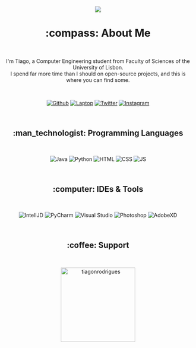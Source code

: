 <br>
<div align="center">
  <p>
    <img src="https://readme-typing-svg.herokuapp.com/?font=Press+Start+2P&width=1000&color=000000&size=22&center=true&lines=%22Talk+is+cheap.+Show+me+the+code.%22">
  </p>
</div>

<div>
  <h1 align="center">:compass: About Me</h1>
  <br>
  <p align="center">I'm Tiago, a Computer Engineering student from Faculty of Sciences of the University of Lisbon. <br> I spend far more time than I should on open-source projects, and this is where you can find some.</p>
  <br>

  <p align="center">
    <a href="https://github.com/tiagonrodrigues" target="_blank"><img
        src="https://img.shields.io/badge/GitHub-100000?style=for-the-badge&logo=github&logoColor=white"
        alt="Github"></a>
    <a href="https://www.asus.com/pt/Laptops/For-Home/ZenBook/ZenBook-14-UM425/techspec/" target="_blank"><img
        src="https://img.shields.io/badge/Windows-ASUS_Zenbook_14-0078D6?style=for-the-badge&logo=windows&logoColor=white"
        alt="Laptop"></a>
    <a href="https://twitter.com/tiagonrodrigues" target="_blank"><img
        src="https://img.shields.io/badge/Twitter-1DA1F2?style=for-the-badge&logo=twitter&logoColor=white"
        alt="Twitter"></a>
    <a href="https://www.instagram.com/tiagonrodriguess/" target="_blank"><img
        src="https://img.shields.io/badge/Instagram-E4405F?style=for-the-badge&logo=instagram&logoColor=white"
        alt="Instagram"></a>
  </p>
</div>

<br>

<div>
  <h2 align="center">:man_technologist: Programming Languages</h1>
  <br>
  <p align="center">
    <img src="https://img.shields.io/badge/Java-ED8B00?style=for-the-badge&logo=java&logoColor=white" alt="Java">
    <img src="https://img.shields.io/badge/Python-3776AB?style=for-the-badge&logo=python&logoColor=white" alt="Python">
    <img src="https://img.shields.io/badge/HTML5-E34F26?style=for-the-badge&logo=html5&logoColor=white" alt="HTML">
    <img src="https://img.shields.io/badge/CSS3-1572B6?style=for-the-badge&logo=css3&logoColor=white" alt="CSS">
    <img src="https://img.shields.io/badge/JavaScript-F7DF1E?style=for-the-badge&logo=javascript&logoColor=black"
      alt="JS">
  </p>
</div>

<br>

<div>
  <h2 align="center">:computer: IDEs & Tools</h1>
  <br>
  <p align="center">
    <img src="https://img.shields.io/badge/IntelliJIDEA-000000.svg?style=for-the-badge&logo=intellij-idea&logoColor=white" alt="IntelIJD">
    <img src="https://img.shields.io/badge/pycharm-143?style=for-the-badge&logo=pycharm&logoColor=black&color=black&labelColor=green" alt="PyCharm">
    <img src="https://img.shields.io/badge/Visual_Studio_Code-0078D4?style=for-the-badge&logo=visual%20studio%20code&logoColor=white" alt="Visual Studio">
    <img src="https://img.shields.io/badge/Adobe%20Photoshop-31A8FF?style=for-the-badge&logo=Adobe%20Photoshop&logoColor=black" alt="Photoshop">
    <img src="https://img.shields.io/badge/Adobe%20XD-470137?style=for-the-badge&logo=Adobe%20XD&logoColor=#FF61F6" alt="AdobeXD">
  </p>
</div>

<br>

<div>
  <h2 align="center">:coffee: Support</h1>
  <br>
  <p align="center"><a href="https://www.buymeacoffee.com/tiagonrodrigues"> <img
        src="https://img.shields.io/badge/Buy_Me_A_Coffee-FFDD00?style=for-the-badge&logo=buy-me-a-coffee&logoColor=black"
        alt="tiagonrodrigues" width="200" /></a></p>
</div>
